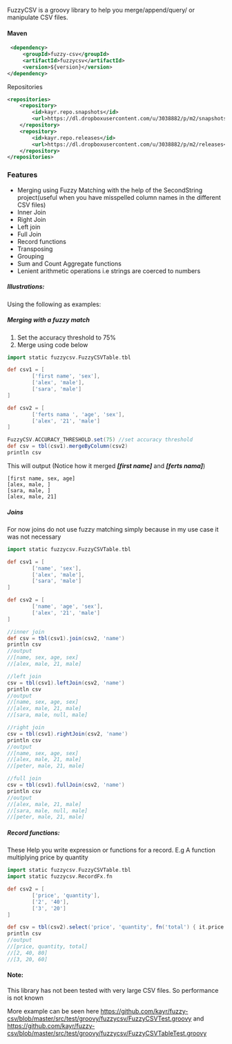 FuzzyCSV is a groovy library to help you merge/append/query/ or manipulate CSV files.

#### Maven

```xml
 <dependency>
     <groupId>fuzzy-csv</groupId>
     <artifactId>fuzzycsv</artifactId>
     <version>${version}</version>
</dependency>
```
Repositories
```xml
<repositories>
    <repository>
        <id>kayr.repo.snapshots</id>
        <url>https://dl.dropboxusercontent.com/u/3038882/p/m2/snapshots</url>
    </repository>
    <repository>
        <id>kayr.repo.releases</id>
        <url>https://dl.dropboxusercontent.com/u/3038882/p/m2/releases</url>
    </repository>
</repositories>
```


### Features
 * Merging using Fuzzy Matching with the help of the SecondString project(useful when you have misspelled column names in the different CSV files)
 * Inner Join
 * Right Join
 * Left join
 * Full Join
 * Record functions
 * Transposing
 * Grouping
 * Sum and Count Aggregate functions
 * Lenient arithmetic operations i.e strings are coerced to numbers

##### Illustrations:

Using the following as examples:

##### Merging with a fuzzy match
1. Set the accuracy threshold to 75%
2. Merge using code below
```groovy
import static fuzzycsv.FuzzyCSVTable.tbl

def csv1 = [
        ['first name', 'sex'],
        ['alex', 'male'],
        ['sara', 'male']
]

def csv2 = [
        ['ferts nama ', 'age', 'sex'],
        ['alex', '21', 'male']
]

FuzzyCSV.ACCURACY_THRESHOLD.set(75) //set accuracy threshold
def csv = tbl(csv1).mergeByColumn(csv2)
println csv
```
This will output (Notice how it merged ***[first name]*** and ***[ferts nama]***)
```
[first name, sex, age]
[alex, male, ]
[sara, male, ]
[alex, male, 21]
```

##### Joins

For now joins do not use fuzzy matching simply because in my use case it was not necessary

```groovy
import static fuzzycsv.FuzzyCSVTable.tbl

def csv1 = [
        ['name', 'sex'],
        ['alex', 'male'],
        ['sara', 'male']
]

def csv2 = [
        ['name', 'age', 'sex'],
        ['alex', '21', 'male']
]

//inner join
def csv = tbl(csv1).join(csv2, 'name')
println csv
//output
//[name, sex, age, sex]
//[alex, male, 21, male]

//left join
csv = tbl(csv1).leftJoin(csv2, 'name')
println csv
//output
//[name, sex, age, sex]
//[alex, male, 21, male]
//[sara, male, null, male]

//right join
csv = tbl(csv1).rightJoin(csv2, 'name')
println csv
//output
//[name, sex, age, sex]
//[alex, male, 21, male]
//[peter, male, 21, male]

//full join
csv = tbl(csv1).fullJoin(csv2, 'name')
println csv
//output
//[alex, male, 21, male]
//[sara, male, null, male]
//[peter, male, 21, male]
```

##### Record functions:

These Help you write expression or functions for a record. E.g A function multiplying price by quantity
```groovy
import static fuzzycsv.FuzzyCSVTable.tbl
import static fuzzycsv.RecordFx.fn

def csv2 = [
        ['price', 'quantity'],
        ['2', '40'],
        ['3', '20']
]

def csv = tbl(csv2).select('price', 'quantity', fn('total') { it.price * it.quantity })
println csv
//output
//[price, quantity, total]
//[2, 40, 80]
//[3, 20, 60]
```

#### Note:
This library has not been tested with very large CSV files. So performance is not known

More example can be seen here
https://github.com/kayr/fuzzy-csv/blob/master/src/test/groovy/fuzzycsv/FuzzyCSVTest.groovy
and
https://github.com/kayr/fuzzy-csv/blob/master/src/test/groovy/fuzzycsv/FuzzyCSVTableTest.groovy













